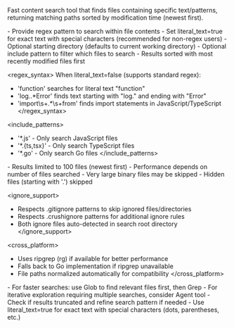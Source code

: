 Fast content search tool that finds files containing specific text/patterns, returning matching paths sorted by modification time (newest first).

<usage>
- Provide regex pattern to search within file contents
- Set literal_text=true for exact text with special characters (recommended for non-regex users)
- Optional starting directory (defaults to current working directory)
- Optional include pattern to filter which files to search
- Results sorted with most recently modified files first
</usage>

<regex_syntax>
When literal_text=false (supports standard regex):

- 'function' searches for literal text "function"
- 'log\..\*Error' finds text starting with "log." and ending with "Error"
- 'import\s+.\*\s+from' finds import statements in JavaScript/TypeScript
  </regex_syntax>

<include_patterns>

- '\*.js' - Only search JavaScript files
- '\*.{ts,tsx}' - Only search TypeScript files
- '\*.go' - Only search Go files
  </include_patterns>

<limitations>
- Results limited to 100 files (newest first)
- Performance depends on number of files searched
- Very large binary files may be skipped
- Hidden files (starting with '.') skipped
</limitations>

<ignore_support>

- Respects .gitignore patterns to skip ignored files/directories
- Respects .crushignore patterns for additional ignore rules
- Both ignore files auto-detected in search root directory
  </ignore_support>

<cross_platform>

- Uses ripgrep (rg) if available for better performance
- Falls back to Go implementation if ripgrep unavailable
- File paths normalized automatically for compatibility
  </cross_platform>

<tips>
- For faster searches: use Glob to find relevant files first, then Grep
- For iterative exploration requiring multiple searches, consider Agent tool
- Check if results truncated and refine search pattern if needed
- Use literal_text=true for exact text with special characters (dots, parentheses, etc.)
</tips>
